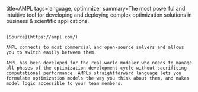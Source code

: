 title=AMPL
tags=language, optimmizer
summary=The most powerful and intuitive tool for developing and deploying complex optimization solutions in business & scientific applications.
~~~~~~

[Source](https://ampl.com/)

AMPL connects to most commercial and open-source solvers and allows you to switch easily between them.

AMPL has been developed for the real-world modeler who needs to manage all phases of the optimization development cycle without sacrificing computational performance. AMPLs straightforward language lets you formulate optimization models the way you think about them, and makes model logic accessible to your team members.
